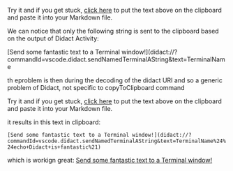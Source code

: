 Try it and if you get stuck, [click here](didact://?commandId=vscode.didact.copyToClipboardCommand&text=%5BSend%20some%20fantastic%20text%20to%20a%20Terminal%20window%21%5D%28didact%3A%2F%2F%3FcommandId%3Dvscode.didact.sendNamedTerminalAString%26text%3DTerminalName%24%24echo%2BDidact%2Bis%2Bfantastic%2521%29) to put the text above on the clipboard and paste it into your Markdown file.

 We can notice that only the following string is sent to the clipboard based on the output of Didact Activity:

[Send some fantastic text to a Terminal window!](didact://?commandId=vscode.didact.sendNamedTerminalAString&text=TerminalName


th eproblem is then during the decoding of the didact URI and so a generic problem of Didact, not specific to copyToClipboard command


Try it and if you get stuck, [click here](didact://?commandId=vscode.didact.copyToClipboardCommand&text=%5BSend%20some%20fantastic%20text%20to%20a%20Terminal%20window%21%5D%28didact%3A%2F%2F%3FcommandId%3Dvscode.didact.sendNamedTerminalAString%26text%3DTerminalName%2524%2524echo%2BDidact%2Bis%2Bfantastic%2521%29) to put the text above on the clipboard and paste it into your Markdown file.

it results in this text in clipboard:

`[Send some fantastic text to a Terminal window!](didact://?commandId=vscode.didact.sendNamedTerminalAString&text=TerminalName%24%24echo+Didact+is+fantastic%21)`

which is workign great:
[Send some fantastic text to a Terminal window!](didact://?commandId=vscode.didact.sendNamedTerminalAString&text=TerminalName%24%24echo+Didact+is+fantastic%21)